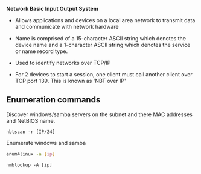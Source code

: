 **Network Basic Input Output System**
* Allows applications and devices on a local area network to transmit data and communicate with network hardware

* Name is comprised of a 15-character ASCII string which denotes the device name and a 1-character ASCII string which denotes the service or name record type. 

* Used to identify networks over TCP/IP

* For 2 devices to start a session, one client must call another client over TCP port 139. This is known as 'NBT over IP'

## Enumeration commands
Discover windows/samba servers on the subnet and there MAC addresses and NetBIOS name.
```shell
nbtscan -r [IP/24]
```
Enumerate windows and samba 
```bash
enum4linux -a [ip]
```
```shell
nmblookup -A [ip]
```
